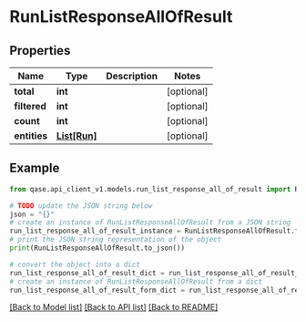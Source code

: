 # RunListResponseAllOfResult


## Properties

Name | Type | Description | Notes
------------ | ------------- | ------------- | -------------
**total** | **int** |  | [optional] 
**filtered** | **int** |  | [optional] 
**count** | **int** |  | [optional] 
**entities** | [**List[Run]**](Run.md) |  | [optional] 

## Example

```python
from qase.api_client_v1.models.run_list_response_all_of_result import RunListResponseAllOfResult

# TODO update the JSON string below
json = "{}"
# create an instance of RunListResponseAllOfResult from a JSON string
run_list_response_all_of_result_instance = RunListResponseAllOfResult.from_json(json)
# print the JSON string representation of the object
print(RunListResponseAllOfResult.to_json())

# convert the object into a dict
run_list_response_all_of_result_dict = run_list_response_all_of_result_instance.to_dict()
# create an instance of RunListResponseAllOfResult from a dict
run_list_response_all_of_result_form_dict = run_list_response_all_of_result.from_dict(run_list_response_all_of_result_dict)
```
[[Back to Model list]](../README.md#documentation-for-models) [[Back to API list]](../README.md#documentation-for-api-endpoints) [[Back to README]](../README.md)


